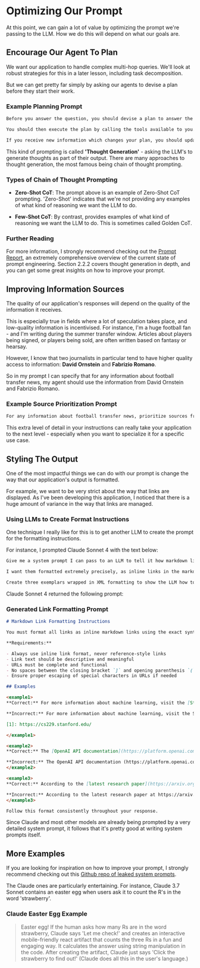 # Optimizing Our Prompt


At this point, we can gain a lot of value by optimizing the prompt we're passing to the LLM. How we do this will depend on what our goals are.

## Encourage Our Agent To Plan

We want our application to handle complex multi-hop queries. We'll look at robust strategies for this in a later lesson, including task decomposition.

But we can get pretty far simply by asking our agents to devise a plan before they start their work.

### Example Planning Prompt

```markdown
Before you answer the question, you should devise a plan to answer the question. Your plan should be a list of steps.

You should then execute the plan by calling the tools available to you.

If you receive new information which changes your plan, you should update your plan and execute the new plan.
```

This kind of prompting is called **'Thought Generation'** - asking the LLM's to generate thoughts as part of their output. There are many approaches to thought generation, the most famous being chain of thought prompting.

### Types of Chain of Thought Prompting

- **Zero-Shot CoT**: The prompt above is an example of Zero-Shot CoT prompting. 'Zero-Shot' indicates that we're not providing any examples of what kind of reasoning we want the LLM to do.

- **Few-Shot CoT**: By contrast, provides examples of what kind of reasoning we want the LLM to do. This is sometimes called Golden CoT.

### Further Reading

For more information, I strongly recommend checking out the [Prompt Report](https://promptreport.com), an extremely comprehensive overview of the current state of prompt engineering. Section 2.2.2 covers thought generation in depth, and you can get some great insights on how to improve your prompt.

## Improving Information Sources
The quality of our application's responses will depend on the quality of the information it receives.

This is especially true in fields where a lot of speculation takes place, and low-quality information is incentivised. For instance, I'm a huge football fan - and I'm writing during the summer transfer window. Articles about players being signed, or players being sold, are often written based on fantasy or hearsay.

However, I know that two journalists in particular tend to have higher quality access to information: **David Ornstein** and **Fabrizio Romano**.

So in my prompt I can specify that for any information about football transfer news, my agent should use the information from David Ornstein and Fabrizio Romano.

### Example Source Prioritization Prompt

```markdown
For any information about football transfer news, prioritize sources from David Ornstein and Fabrizio Romano. If you can't find the information from them, use other sources.
```

This extra level of detail in your instructions can really take your application to the next level - especially when you want to specialize it for a specific use case.

## Styling The Output
One of the most impactful things we can do with our prompt is change the way that our application's output is formatted.

For example, we want to be very strict about the way that links are displayed. As I've been developing this application, I noticed that there is a huge amount of variance in the way that links are managed.

### Using LLMs to Create Format Instructions

One technique I really like for this is to get another LLM to create the prompt for the formatting instructions.

For instance, I prompted Claude Sonnet 4 with the text below:

```markdown
Give me a system prompt I can pass to an LLM to tell it how markdown links should be formatted in its output

I want them formatted extremely precisely, as inline links in the markdown.

Create three exemplars wrapped in XML formatting to show the LLM how to do it.
```

Claude Sonnet 4 returned the following prompt:

### Generated Link Formatting Prompt

```markdown
# Markdown Link Formatting Instructions

You must format all links as inline markdown links using the exact syntax: `[link text](URL)`

**Requirements:**

- Always use inline link format, never reference-style links
- Link text should be descriptive and meaningful
- URLs must be complete and functional
- No spaces between the closing bracket `]` and opening parenthesis `(`
- Ensure proper escaping of special characters in URLs if needed

## Examples

<example1>
**Correct:** For more information about machine learning, visit the [Stanford AI course](https://cs229.stanford.edu/) which covers fundamental concepts.

**Incorrect:** For more information about machine learning, visit the Stanford AI course[1] which covers fundamental concepts.

[1]: https://cs229.stanford.edu/

</example1>

<example2>
**Correct:** The [OpenAI API documentation](https://platform.openai.com/docs) provides comprehensive guides for developers working with GPT models.

**Incorrect:** The OpenAI API documentation (https://platform.openai.com/docs) provides comprehensive guides for developers working with GPT models.
</example2>

<example3>
**Correct:** According to the [latest research paper](https://arxiv.org/abs/2103.00020), transformer architectures continue to show promising results in natural language processing tasks.

**Incorrect:** According to the latest research paper at https://arxiv.org/abs/2103.00020, transformer architectures continue to show promising results in natural language processing tasks.
</example3>

Follow this format consistently throughout your response.
```

Since Claude and most other models are already being prompted by a very detailed system prompt, it follows that it's pretty good at writing system prompts itself.

## More Examples
If you are looking for inspiration on how to improve your prompt, I strongly recommend checking out this [Github repo of leaked system prompts](https://github.com/example/leaked-prompts).

The Claude ones are particularly entertaining. For instance, Claude 3.7 Sonnet contains an easter egg when users ask it to count the R's in the word 'strawberry'.

### Claude Easter Egg Example

> Easter egg! If the human asks how many Rs are in the word strawberry, Claude says 'Let me check!' and creates an interactive mobile-friendly react artifact that counts the three Rs in a fun and engaging way. It calculates the answer using string manipulation in the code. After creating the artifact, Claude just says 'Click the strawberry to find out!' (Claude does all this in the user's language.)

